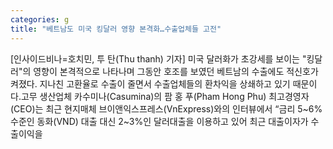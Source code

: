 ```yaml
---
categories: g
title: "베트남도 미국 킹달러 영향 본격화…수출업체들 고전"
---
```

[인사이드비나=호치민, 투 탄(Thu thanh) 기자] 미국 달러화가 초강세를 보이는 "킹달러"의 영향이 본격적으로 나타나며 그동안 호조를 보였던 베트남의 수출에도 적신호가 켜졌다. 지나친 고환율로 수출이 줄면서 수출업체들의 환차익을 상쇄하고 있기 때문이다.고무 생산업체 카수미나(Casumina)의 팜 홍 푸(Pham Hong Phu) 최고경영자(CEO)는 최근 현지매체 브이앤익스프레스(VnExpress)와의 인터뷰에서 “금리 5~6% 수준인 동화(VND) 대출 대신 2~3%인 달러대출을 이용하고 있어 최근 대출이자가 수출이익을